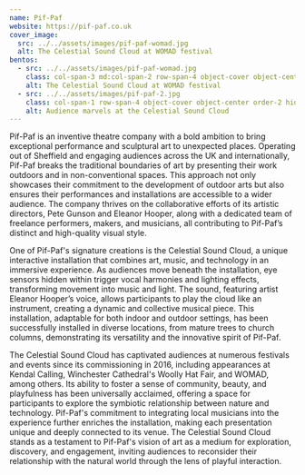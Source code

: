 ```yaml
---
name: Pif-Paf
website: https://pif-paf.co.uk
cover_image:
  src: ../../assets/images/pif-paf-womad.jpg
  alt: The Celestial Sound Cloud at WOMAD festival
bentos: 
  - src: ../../assets/images/pif-paf-womad.jpg
    class: col-span-3 md:col-span-2 row-span-4 object-cover object-center order-1
    alt: The Celestial Sound Cloud at WOMAD festival
  - src: ../../assets/images/pif-paf-2.jpg
    class: col-span-1 row-span-4 object-cover object-center order-2 hidden md:block
    alt: Audience marvels at the Celestial Sound Cloud
---
```


Pif-Paf is an inventive theatre company with a bold ambition to bring exceptional performance and sculptural art to unexpected places. Operating out of Sheffield and engaging audiences across the UK and internationally, Pif-Paf breaks the traditional boundaries of art by presenting their work outdoors and in non-conventional spaces. This approach not only showcases their commitment to the development of outdoor arts but also ensures their performances and installations are accessible to a wider audience. The company thrives on the collaborative efforts of its artistic directors, Pete Gunson and Eleanor Hooper, along with a dedicated team of freelance performers, makers, and musicians, all contributing to Pif-Paf’s distinct and high-quality visual style.

One of Pif-Paf's signature creations is the Celestial Sound Cloud, a unique interactive installation that combines art, music, and technology in an immersive experience. As audiences move beneath the installation, eye sensors hidden within trigger vocal harmonies and lighting effects, transforming movement into music and light. The sound, featuring artist Eleanor Hooper’s voice, allows participants to play the cloud like an instrument, creating a dynamic and collective musical piece. This installation, adaptable for both indoor and outdoor settings, has been successfully installed in diverse locations, from mature trees to church columns, demonstrating its versatility and the innovative spirit of Pif-Paf.

The Celestial Sound Cloud has captivated audiences at numerous festivals and events since its commissioning in 2016, including appearances at Kendal Calling, Winchester Cathedral's Woolly Hat Fair, and WOMAD, among others. Its ability to foster a sense of community, beauty, and playfulness has been universally acclaimed, offering a space for participants to explore the symbiotic relationship between nature and technology. Pif-Paf's commitment to integrating local musicians into the experience further enriches the installation, making each presentation unique and deeply connected to its venue. The Celestial Sound Cloud stands as a testament to Pif-Paf's vision of art as a medium for exploration, discovery, and engagement, inviting audiences to reconsider their relationship with the natural world through the lens of playful interaction.
